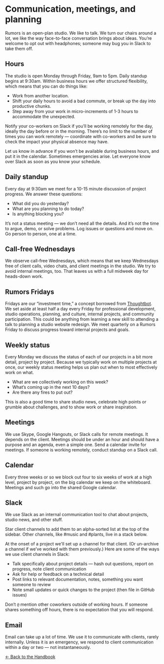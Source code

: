 # Communication, meetings, and planning

Rumors is an open-plan studio. We like to talk. We turn our chairs around a lot, we like the way face-to-face conversation brings about ideas. You’re welcome to opt out with headphones; someone may bug you in Slack to take them off.

## Hours

The studio is open Monday through Friday, 9am to 5pm. Daily standup begins at 9:30am. Within business hours we offer structured flexibility, which means that you can do things like:

- Work from another location.
- Shift your daily hours to avoid a bad commute, or break up the day into productive chunks.
- Step away from your work in micro-increments of 1-3 hours to accommodate the unexpected.

Notify your co-workers on Slack if you’ll be working remotely for the day, ideally the day before or in the morning. There’s no limit to the number of times you can work remotely — coordinate with co-workers and be sure to check the impact your physical absence may have.

Let us know in advance if you won’t be available during business hours, and put it in the calendar. Sometimes emergencies arise. Let everyone know over Slack as soon as you know your schedule.

## Daily standup

Every day at 9:30am we meet for a 10-15 minute discussion of project progress. We answer these questions:

- What did you do yesterday?
- What are you planning to do today?
- Is anything blocking you?

It’s not a status meeting — we don’t need all the details. And it’s not the time to argue, demo, or solve problems. Log issues or questions and move on. Go person to person, one at a time.

## Call-free Wednesdays

We observe call-free Wednesdays, which means that we keep Wednesdays free of client calls, video chats, and client meetings in the studio. We try to avoid internal meetings, too. That leaves us with a full midweek day for heads-down work.

## Rumors Fridays

Fridays are our “investment time,” a concept borrowed from [Thoughtbot](https://thoughtbot.com/). We set aside at least half a day every Friday for professional development, studio operations, planning, and culture, internal projects, and community participation. This could be anything from learning a new skill to attending a talk to planning a studio website redesign. We meet quarterly on a Rumors Friday to discuss progress toward internal projects and goals.

## Weekly status

Every Monday we discuss the status of each of our projects in a bit more detail, project by project. Because we typically work on multiple projects at once, our weekly status meeting helps us plan out when to most effectively work on what.

- What are we collectively working on this week?
- What’s coming up in the next 10 days?
- Are there any fires to put out?

This is also a good time to share studio news, celebrate high points or grumble about challenges, and to show work or share inspiration.

## Meetings

We use Skype, Google Hangouts, or Slack calls for remote meetings. It depends on the client. Meetings should be under an hour and should have a purpose and an agenda, even a simple one. Send a calendar invite for meetings. If someone is working remotely, conduct standup on a Slack call.

## Calendar

Every three weeks or so we block out four to six weeks of work at a high level, project by project, on the big calendar we keep on the whiteboard. Meetings and such go into the shared Google calendar.

## Slack

We use Slack as an internal communication tool to chat about projects, studio news, and other stuff.

Star client channels to add them to an alpha-sorted list at the top of the sidebar. Other channels, like #music and #plants, live in a stack below.

At the onset of a project we'll set up a channel for that client. (Or un-archive a channel if we’ve worked with them previously.) Here are some of the ways we use client channels in Slack:

- Talk specifically about project details — hash out questions, report on progress, note client communication
- Ask for help or feedback on a technical detail
- Post links to relevant documentation, notes, something you want someone to review
- Note small updates or quick changes to the project (then file in GitHub issues)

Don’t `@` mention other coworkers outside of working hours. If someone shares something off hours, there is no expectation that you will respond.

## Email

Email can take up a lot of time. We use it to communicate with clients, rarely internally. Unless it is an emergency, we respond to client communication within a day or two — not instantaneously.

[← Back to the Handbook](../README.md)

